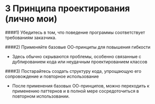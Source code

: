 3 Принципа проектирования (лично мои)
===============================

####1) Убедитесь в том, что поведение программы соответствует требованиям заказчика.

####2) Применяйте базовые ОО-принципы для повышения гибкости
- Здесь обычно скрываются проблемы, особенно связанные с дублированием кода или неудачным проектированием классов

####3) Постарайтесь создать структуру кода, упрощающую его сопровождение и повторное использование
- После применения базовых ОО-принципов, можно переходить к применению паттернов и в полной мере сосредоточиться в повторном использовании.
